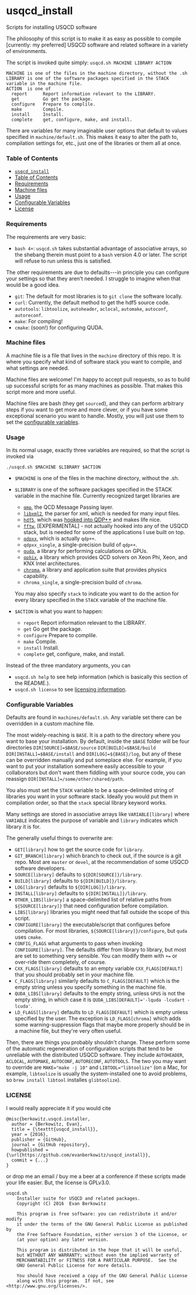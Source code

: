 # usqcd_install
Scripts for installing USQCD software

The philosophy of this script is to make it as easy as possible to compile [currently: my preferred] USQCD software and related software in a variety of environments.

The script is invoked quite simply: `usqcd.sh MACHINE LIBRARY ACTION`

```
MACHINE is one of the files in the machine directory, without the .sh
LIBRARY is one of the software packages specified in the STACK variable in the machine file.
ACTION  is one of
  report      Report information relevant to the LIBRARY.
  get         Go get the package.
  configure   Prepare to complile.
  make        Compile.
  install     Install.
  complete    get, configure, make, and install.
````

There are variables for many imaginable user options that default to values specified in `machine/default.sh`.
This makes it easy to alter the path to, compilation settings for, etc., just one of the libraries or them all at once.

### Table of Contents

- [`usqcd_install`](#usqcd_install)
- [Table of Contents](#table-of-contents)
- [Requirements](#requirements)
- [Machine files](#machine-files)
- [Usage](#usage)
- [Configurable Variables](#configurable-variables)
- [License](#license)


### Requirements

The requirements are very basic:
- `bash 4+`:  `usqcd.sh` takes substantial advantage of associative arrays, so the shebang therein must point to a `bash` version 4.0 or later.  The script will refuse to run unless this is satisfied.

The other requirements are due to defaults---in principle you can configure your settings so that they aren't needed.  I struggle to imagine when that would be a good idea.

- `git`:  The default for most libraries is to `git clone` the software locally.
- `curl`: Currently, the default method to get the hdf5 source code.
- `autotools`: `libtoolize`, `autoheader`, `aclocal`, `automake`, `autoconf`, `autoreconf`.
- `make`: For compiling!
- `cmake`: (soon!) for configuring QUDA.

### Machine files

A machine file is a file that lives in the `machine` directory of this repo.  It is where you specify what kind of software stack you want to compile, and what settings are needed.

Machine files are welcome!  I'm happy to accept pull requests, so as to build up successful scripts for as many machines as possible.  That makes this script more and more useful.

Machine files are bash (they get `source`d), and they can perform arbitrary steps if you want to get more and more clever, or if you have some exceptional scenario you want to handle.  Mostly, you will just use them to set the [configurable variables](#configurable-variables).

### Usage

In its normal usage, exactly three variables are required, so that the script is invoked via

```
./usqcd.sh $MACHINE $LIBRARY $ACTION
```

- `$MACHINE` is one of the files in the machine directory, without the .sh.
- `$LIBRARY` is one of the software packages specified in the STACK variable in the machine file.  Currently recognized target libraries are
    
    - [`qmp`][qmp], the QCD Message Passing layer.
    - [`libxml2`][libxml2], the parser for xml, which is needed for many input files.
    - [`hdf5`][hdf5], which was [hooked into QDP++](https://github.com/azrael417/qdpxx) and makes life nice.
    - [`fftw`][fftw], [EXPERIMENTAL] - not actually hooked into any of the USQCD stack, but is needed for some of the applications I use built on top.
    - [`qdpxx`][qdpxx], which is actually `qdp++`.
    - `qdpxx_single`, a single-precision build of `qdp++`.
    - [`quda`][quda], a library for performing calculations on GPUs.
    - [`qphix`][qphix], a library which provides QCD solvers on Xeon Phi, Xeon, and KNX Intel architectures.
    - [`chroma`][chroma], a library and application suite that provides physics capability.
    - `chroma_single`, a single-precision build of `chroma`.
    
    You may also specify `stack` to indicate you want to do the action for every library specified in the `STACK` variable of the machine file.
    
- `$ACTION`  is what you want to happen:

    - `report`      Report information relevant to the LIBRARY.
    - `get`         Go get the package.
    - `configure`   Prepare to complile.
    - `make`        Compile.
    - `install`     Install.
    - `complete`    get, configure, make, and install.

Instead of the three mandatory arguments, you can

- `usqcd.sh help`           to see help information (which is basically this section of the README.).
- `usqcd.sh license`        to see [licensing information](#license).

### Configurable Variables

Defaults are found in `machines/default.sh`.   Any variable set there can be overridden in a custom machine file.  

The most widely-reaching is `BASE`.  It is a path to the directory where you want to base your installation.  By default, inside the `$BASE` folder will be four directories `DIR[SOURCE]=$BASE/source` `DIR[BUILD]=$BASE/build` `DIR[INSTALL]=$BASE/install` and `DIR[LOG]=${BASE}/log`, but any of these can be overridden manually and put someplace else.  For example, if you want to put your installation somewhere easily accessible to your collaborators but don't want them fiddling with your source code, you can reassign `DIR[INSTALL]=/some/other/shared/path`.

You also must set the `STACK` variable to be a space-delimited string of libraries you want in your software stack.  Ideally you would put them in compilation order, so that the `stack` special library keyword works.

Many settings are stored in associative arrays like `VARIABLE[library]` where `VARIABLE` indicates the purpose of variable and `library` indicates which library it is for.

The generally useful things to overwrite are:

- `GET[library]`    how to get the source code for `library`.
- `GIT_BRANCH[library]` which branch to check out, if the source is a git repo.  Most are `master` or `devel`, at the recommendation of some USQCD software developers.
- `SOURCE[library]` defaults to `${DIR[SOURCE]}/library`.
- `BUILD[library]` defaults to `${DIR[BUILD]}/library`.
- `LOG[library]` defaults to `${DIR[LOG]}/library`.
- `INSTALL[library]` defaults to `${DIR[INSTALL]}/library`.
- `OTHER_LIBS[library]` a space-delimited list of relative paths from `${SOURCE[library]}` that need configuration before compilation.
- `LIBS[library]` libraries you might need that fall outside the scope of this script.
- `CONFIGURE[library]` the executable/script that configures before compilation.  For most libraries, `${SOURCE[library]}/configure`, but `quda` uses `cmake`.
- `CONFIG_FLAGS` what arguments to pass when invoking `CONFIGURE[library]`.  The defaults differ from library to library, but most are set to something very sensible.  You can modify them with `+=` or over-ride them completely, of course.
- `CXX_FLAGS[library]` defaults to an empty variable `CXX_FLAGS[DEFAULT]` that you should probably set in your machine file.
- `C_FLAGS[library]` similarly defaults to `C_FLAGS[DEFAULT]` which is the empty string unless you specify something in the machine file.
- `QUDA_LIBS[library]` defaults to the empty string, unless `GPUS` is not the empty string, in which case it is `QUDA_LIBS[DEFAULT]='-lquda -lcudart -lcuda'`.
- `LD_FLAGS[library]` defaults to `LD_FLAGS[DEFAULT]` which is empty unless specified by the user.  The exception is `LD_FLAGS[chroma]` which adds some warning-suppression flags that maybe more properly should be in a machine file, but they're very often useful.

Then, there are things you probably shouldn't change.  These perform some of the automatic regeneration of configuration scripts that tend to be unreliable with the distributed USQCD software.  They include `AUTOHEADER`, `ACLOCAL`, `AUTOMAKE`, `AUTOCONF`, `AUTORECONF`, `AUTOTOOLS`.  The two you may want to override are `MAKE="make -j 10"` and `LIBTOOL="libtoolize"` (on a Mac, for example, `libtoolize` is usually the system-installed one to avoid problems, so `brew install libtool` installes `glibtoolize`).


### LICENSE

I would really appreciate it if you would cite

```
@misc{berkowitz.usqcd.installer,
  author = {Berkowitz, Evan},
  title = {\texttt{usqcd_install}},
  year = {2016},
  publisher = {GitHub},
  journal = {GitHub repository},
  howpublished = {\url{https://github.com/evanberkowitz/usqcd_install}},
  commit = {...}
}
```

or drop me an email / buy me a beer at a conference if these scripts made your life easier.  But, the license is GPLv3.0.

```
usqcd.sh
    Installer suite for USQCD and related packages.
    Copyright (C) 2016  Evan Berkowitz

    This program is free software: you can redistribute it and/or modify
    it under the terms of the GNU General Public License as published by
    the Free Software Foundation, either version 3 of the License, or
    (at your option) any later version.

    This program is distributed in the hope that it will be useful,
    but WITHOUT ANY WARRANTY; without even the implied warranty of
    MERCHANTABILITY or FITNESS FOR A PARTICULAR PURPOSE.  See the
    GNU General Public License for more details.

    You should have received a copy of the GNU General Public License
    along with this program.  If not, see <http://www.gnu.org/licenses/>.
```

[qmp]:          https://usqcd-software.github.io/qmp/
[libxml2]:      http://xmlsoft.org/
[hdf5]:         https://support.hdfgroup.org/HDF5/
[fftw]:         http://www.fftw.org/
[qdpxx]:        https://usqcd-software.github.io/qdpxx/
[quda]:         https://github.com/lattice/quda
[qphix]:        http://jeffersonlab.github.io/qphix/
[chroma]:       https://usqcd-software.github.io/Chroma.html
